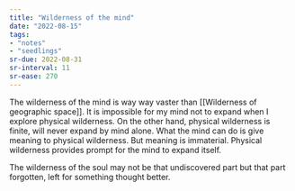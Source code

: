 ```yaml
---
title: "Wilderness of the mind"
date: "2022-08-15"
tags:
- "notes"
- "seedlings"
sr-due: 2022-08-31
sr-interval: 11
sr-ease: 270
---
```


The wilderness of the mind is way way vaster than [[Wilderness of geographic space]]. It is impossible for my mind not to expand when I explore physical wilderness. On the other hand, physical wilderness is finite, will never expand by mind alone. What the mind can do is give meaning to physical wilderness. But meaning is immaterial. Physical wilderness provides prompt for the mind to expand itself.

The wilderness of the soul may not be that undiscovered part but that part forgotten, left for something thought better.